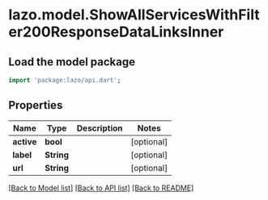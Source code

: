 # lazo.model.ShowAllServicesWithFilter200ResponseDataLinksInner

## Load the model package
```dart
import 'package:lazo/api.dart';
```

## Properties
Name | Type | Description | Notes
------------ | ------------- | ------------- | -------------
**active** | **bool** |  | [optional] 
**label** | **String** |  | [optional] 
**url** | **String** |  | [optional] 

[[Back to Model list]](../README.md#documentation-for-models) [[Back to API list]](../README.md#documentation-for-api-endpoints) [[Back to README]](../README.md)


